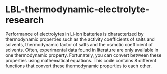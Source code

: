 # LBL-thermodynamic-electrolyte-research
Performance of electrolytes in Li-ion batteries is characterized by thermodynamic properties such as the activity coefficients of salts and solvents, thermodynamic factor of salts and the osmotic coefficient of solvents. Often, experimental data found in literature are only available in one thermodynamic property. Fortunately, you can convert between these properties using mathematical equations.  This code contains 8 different functions that convert these thermodynamic properties to each other.
